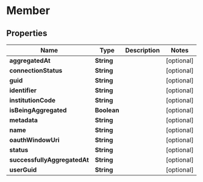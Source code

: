 
# Member

## Properties
Name | Type | Description | Notes
------------ | ------------- | ------------- | -------------
**aggregatedAt** | **String** |  |  [optional]
**connectionStatus** | **String** |  |  [optional]
**guid** | **String** |  |  [optional]
**identifier** | **String** |  |  [optional]
**institutionCode** | **String** |  |  [optional]
**isBeingAggregated** | **Boolean** |  |  [optional]
**metadata** | **String** |  |  [optional]
**name** | **String** |  |  [optional]
**oauthWindowUri** | **String** |  |  [optional]
**status** | **String** |  |  [optional]
**successfullyAggregatedAt** | **String** |  |  [optional]
**userGuid** | **String** |  |  [optional]



